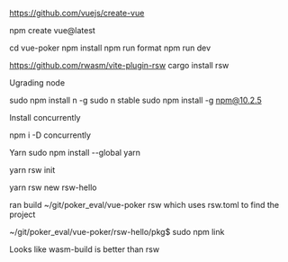 https://github.com/vuejs/create-vue

npm create vue@latest

 cd vue-poker
  npm install
  npm run format
  npm run dev

https://github.com/rwasm/vite-plugin-rsw
  cargo install rsw

  Ugrading node

  sudo npm install n -g
  sudo n stable
  sudo npm install -g npm@10.2.5
 

 Install concurrently

 npm i -D concurrently

Yarn
 sudo npm install --global yarn


 yarn rsw init

 yarn rsw new rsw-hello


 ran build 
 ~/git/poker_eval/vue-poker
 rsw which uses rsw.toml to find the project

 ~/git/poker_eval/vue-poker/rsw-hello/pkg$ sudo npm link



Looks like wasm-build is better than rsw

